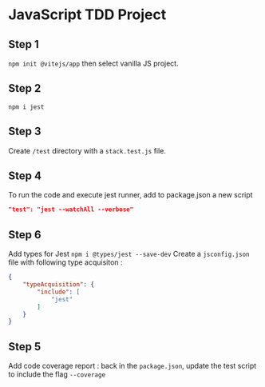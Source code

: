 # JavaScript TDD Project

## Step 1 
`npm init @vitejs/app` then select vanilla JS project.

## Step 2 
`npm i jest`

## Step 3
Create `/test` directory with a `stack.test.js` file.

## Step 4
To run the code and execute jest runner, add to package.json a new script 
```json
"test": "jest --watchAll --verbose"
```

## Step 6
Add types for Jest
`npm i @types/jest --save-dev`
Create a `jsconfig.json` file with following type acquisiton :
```json
{
    "typeAcquisition": {
        "include": [
            "jest"
        ]
    }
}
```

## Step 5
Add code coverage report : back in the `package.json`, update the test script to include the flag `--coverage`
